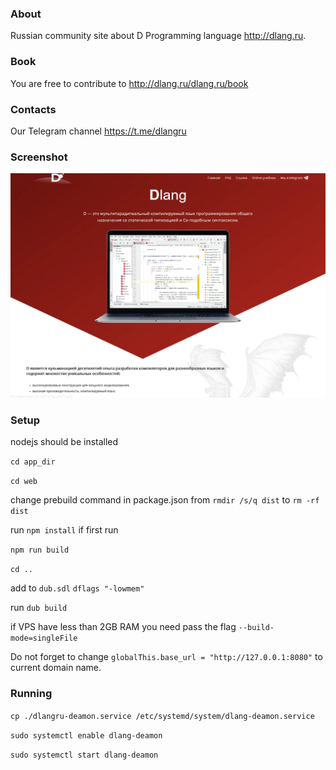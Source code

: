 ### About
Russian community site about D Programming language http://dlang.ru.

### Book

You are free to contribute to http://dlang.ru/dlang.ru/book

### Contacts

Our Telegram channel https://t.me/dlangru

### Screenshot
![Screenshot](screenshot.webp)

### Setup

nodejs should be installed 

`cd app_dir`

`cd web`

change prebuild command in package.json from `rmdir /s/q dist` to `rm -rf dist`

run `npm install` if first run

`npm run build`

`cd ..`

add to `dub.sdl`
`dflags "-lowmem"`

run 
`dub build`

if VPS have less than 2GB RAM you need pass the flag `--build-mode=singleFile`

Do not forget to change `globalThis.base_url = "http://127.0.0.1:8080"` to current domain name.

### Running

`cp ./dlangru-deamon.service /etc/systemd/system/dlang-deamon.service`

`sudo systemctl enable dlang-deamon`

`sudo systemctl start dlang-deamon`

